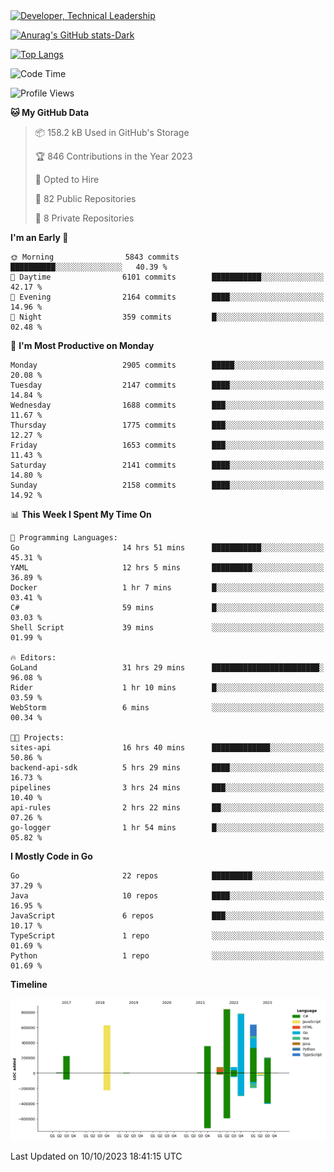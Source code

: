 <div>
  <a href="https://www.linkedin.com/in/arielpineiro/" target="_blank" rel="nofollow noopener noreferrer">
    <img src="https://img.shields.io/badge/-LinkedIn-%230077B5?style=for-the-badge&logo=linkedin&logoColor=white" alt="Developer, Technical Leadership" title="Ariel Piñeiro">
  </a>
</div>

[![Anurag's GitHub stats-Dark](https://github-readme-stats.vercel.app/api?username=arielsrv&show_icons=true&theme=dark#gh-dark-mode-only)](https://github.com/anuraghazra/github-readme-stats#gh-dark-mode-only)

[![Top Langs](https://github-readme-stats.vercel.app/api/top-langs/?username=arielsrv&layout=compact&langs_count=10&theme=dark#gh-dark-mode-only)](https://github.com/anuraghazra/github-readme-stats&theme=dark#gh-dark-mode-only)

<!--START_SECTION:waka-->
![Code Time](http://img.shields.io/badge/Code%20Time-126%20hrs%2053%20mins-blue)

![Profile Views](http://img.shields.io/badge/Profile%20Views-1-blue)

**🐱 My GitHub Data** 

> 📦 158.2 kB Used in GitHub's Storage 
 > 
> 🏆 846 Contributions in the Year 2023
 > 
> 💼 Opted to Hire
 > 
> 📜 82 Public Repositories 
 > 
> 🔑 8 Private Repositories 
 > 
**I'm an Early 🐤** 

```text
🌞 Morning                5843 commits        ██████████░░░░░░░░░░░░░░░   40.39 % 
🌆 Daytime                6101 commits        ███████████░░░░░░░░░░░░░░   42.17 % 
🌃 Evening                2164 commits        ████░░░░░░░░░░░░░░░░░░░░░   14.96 % 
🌙 Night                  359 commits         █░░░░░░░░░░░░░░░░░░░░░░░░   02.48 % 
```
📅 **I'm Most Productive on Monday** 

```text
Monday                   2905 commits        █████░░░░░░░░░░░░░░░░░░░░   20.08 % 
Tuesday                  2147 commits        ████░░░░░░░░░░░░░░░░░░░░░   14.84 % 
Wednesday                1688 commits        ███░░░░░░░░░░░░░░░░░░░░░░   11.67 % 
Thursday                 1775 commits        ███░░░░░░░░░░░░░░░░░░░░░░   12.27 % 
Friday                   1653 commits        ███░░░░░░░░░░░░░░░░░░░░░░   11.43 % 
Saturday                 2141 commits        ████░░░░░░░░░░░░░░░░░░░░░   14.80 % 
Sunday                   2158 commits        ████░░░░░░░░░░░░░░░░░░░░░   14.92 % 
```


📊 **This Week I Spent My Time On** 

```text
💬 Programming Languages: 
Go                       14 hrs 51 mins      ███████████░░░░░░░░░░░░░░   45.31 % 
YAML                     12 hrs 5 mins       █████████░░░░░░░░░░░░░░░░   36.89 % 
Docker                   1 hr 7 mins         █░░░░░░░░░░░░░░░░░░░░░░░░   03.41 % 
C#                       59 mins             █░░░░░░░░░░░░░░░░░░░░░░░░   03.03 % 
Shell Script             39 mins             ░░░░░░░░░░░░░░░░░░░░░░░░░   01.99 % 

🔥 Editors: 
GoLand                   31 hrs 29 mins      ████████████████████████░   96.08 % 
Rider                    1 hr 10 mins        █░░░░░░░░░░░░░░░░░░░░░░░░   03.59 % 
WebStorm                 6 mins              ░░░░░░░░░░░░░░░░░░░░░░░░░   00.34 % 

🐱‍💻 Projects: 
sites-api                16 hrs 40 mins      █████████████░░░░░░░░░░░░   50.86 % 
backend-api-sdk          5 hrs 29 mins       ████░░░░░░░░░░░░░░░░░░░░░   16.73 % 
pipelines                3 hrs 24 mins       ███░░░░░░░░░░░░░░░░░░░░░░   10.40 % 
api-rules                2 hrs 22 mins       ██░░░░░░░░░░░░░░░░░░░░░░░   07.26 % 
go-logger                1 hr 54 mins        █░░░░░░░░░░░░░░░░░░░░░░░░   05.82 % 
```

**I Mostly Code in Go** 

```text
Go                       22 repos            █████████░░░░░░░░░░░░░░░░   37.29 % 
Java                     10 repos            ████░░░░░░░░░░░░░░░░░░░░░   16.95 % 
JavaScript               6 repos             ███░░░░░░░░░░░░░░░░░░░░░░   10.17 % 
TypeScript               1 repo              ░░░░░░░░░░░░░░░░░░░░░░░░░   01.69 % 
Python                   1 repo              ░░░░░░░░░░░░░░░░░░░░░░░░░   01.69 % 
```



**Timeline**

![Lines of Code chart](https://raw.githubusercontent.com/arielsrv/arielsrv/main/assets/bar_graph.png)


 Last Updated on 10/10/2023 18:41:15 UTC
<!--END_SECTION:waka-->
